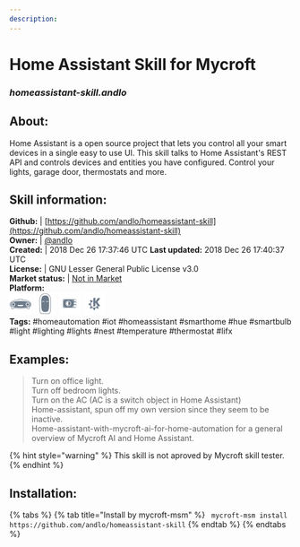 ```yaml
---    
description:   
---    
```

# Home Assistant Skill for Mycroft  
### _homeassistant-skill.andlo_  
## About:  
Home Assistant is a open source project that lets you control all your smart devices in a single easy to use UI.  This skill talks to Home Assistant's REST API and controls devices and entities you have configured.  Control your lights, garage door, thermostats and more.

## Skill information:  
**Github:** | [https://github.com/andlo/homeassistant-skill](https://github.com/andlo/homeassistant-skill)  
**Owner:** | [@andlo](https://github.com/andlo)  
**Created:** | 2018 Dec 26 17:37:46 UTC  **Last updated:** 2018 Dec 26 17:40:37 UTC  
**License:** | GNU Lesser General Public License v3.0  
**Market status:** | [Not in Market](https://market.mycroft.ai/skill/)  
**Platform:**  
 ![](../.gitbook/assets/mark-1-icon.png)  ![](../.gitbook/assets/mark-2-icon.png)  ![](../.gitbook/assets/picroft-icon.png)  ![](../.gitbook/assets/kde.png)   
**Tags:** \#homeautomation \#iot \#homeassistant \#smarthome \#hue \#smartbulb \#light \#lighting \#lights \#nest \#temperature \#thermostat \#lifx   
## Examples:  
> Turn on office light.  
> Turn off bedroom lights.  
> Turn on the AC (AC is a switch object in Home Assistant)  
> Home-assistant, spun off my own version since they seem to be inactive.  
> Home-assistant-with-mycroft-ai-for-home-automation for a general overview of Mycroft AI and Home Assistant.  
  
{% hint style="warning" %}
This skill is not aproved by Mycroft skill tester.
{% endhint %}
    
## Installation:  
{% tabs %}
{% tab title="Install by mycroft-msm" %}
``` mycroft-msm install https://github.com/andlo/homeassistant-skill```
{% endtab %}
  {% endtabs %}
  